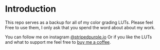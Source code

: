 # Introduction
This repo serves as a backup for all of my color grading LUTs. Please feel Free to use them, I only ask that you spend the word about about my work.

You can follow me on instagram [@stripedpurple.io](https://www.instagram.com/stripedpurple/)
Or if you like the LUTs and what to support me feel free to [buy me a coffee](https://ko-fi.com/stripedpurp).
